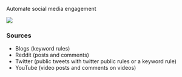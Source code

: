 Automate social media engagement

![](./md_assets/attachments/Pasted%20image%2020221225082931.png)

### Sources
- Blogs (keyword rules)
- Reddit (posts and comments)
- Twitter (public tweets with twitter public rules or a keyword rule)
- YouTube (video posts and comments on videos)